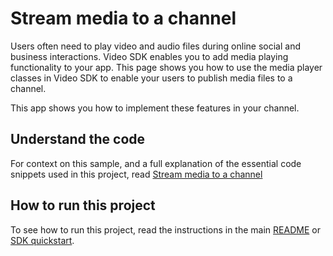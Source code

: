 # Stream media to a channel

Users often need to play video and audio files during online social and business interactions. Video SDK enables you to add media playing functionality to your app. This page shows you how to use the media player classes in Video SDK to enable your users to publish media files to a channel.

This app shows you how to implement these features in your channel.

## Understand the code

For context on this sample, and a full explanation of the essential code snippets used in this project, read [Stream media to a channel](https://docs-beta.agora.io/en/video-calling/develop/play-media)


## How to run this project

To see how to run this project, read the instructions in the main [README](../README.md) or [SDK quickstart](https://docs-beta.agora.io/en/video-calling/get-started/get-started-sdk).


